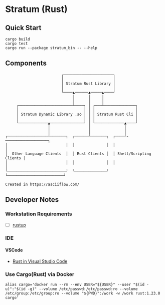 # Stratum (Rust)

## Quick Start

```shell
cargo build
cargo test
cargo run --package stratum_bin -- --help
```

## Components

```shell
                         ┌──────────────────────┐
                         │                      │
                         │ Stratum Rust Library │
                         │                      │
                         └────▲──────▲─────▲────┘
                              │      │     │
                              │      │     │
     ┌────────────────────────┴────┐ │ ┌───┴──────────────┐
     │                             │ │ │                  │
     │ Stratum Dynamic Library .so │ │ │ Stratum Rust Cli │
     │                             │ │ │                  │
     └─────────────▲───────────────┘ │ └─────────────▲────┘
                   │                 │               │
                   │                 │               │
┌──────────────────┴───────┐  ┌──────┴───────┐  ┌────┴-───────────────────┐
│                          │  │              │  │                         │
│  Other Language Clients  │  │ Rust Clients │  │ Shell/Scripting Clients │
│                          │  │              │  │                         │
└──────────────────────────┘  └──────────────┘  └─────────────────────────┘

Created in https://asciiflow.com/
```

## Developer Notes

### Workstation Requirements

- [ ] [rustup](https://rust-lang.github.io/rustup/index.html)

### IDE

#### VSCode

- [Rust in Visual Studio Code](https://code.visualstudio.com/docs/languages/rust)

### Use Cargo(Rust) via Docker

```shell
alias cargo='docker run --rm --env USER="${USER}" --user "$(id -u)":"$(id -g)" --volume /etc/passwd:/etc/passwd:ro --volume /etc/group:/etc/group:ro --volume "${PWD}":/work -w /work rust:1.23.0 cargo'
```